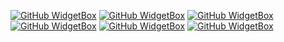 [![GitHub WidgetBox](https://github-widgetbox.vercel.app/api/profile?username=T013D0&data=followers,repositories,stars,commits&theme=carbon)](https://github.com/T013D0)
[![GitHub WidgetBox](https://github-widgetbox.vercel.app/api/skills?languages=js,ts,java,python,html,css,kotlin,bash,xml,json,yaml,postgresql,mysql,markdown&theme=carbon)](https://github.com/T013D0)
[![GitHub WidgetBox](https://github-widgetbox.vercel.app/api/skills?frameworks=react,next,django,bootstrap,tailwind,angular,ionic&theme=carbon)](https://github.com/T013D0)
[![GitHub WidgetBox](https://github-widgetbox.vercel.app/api/skills?libraries=jquery&theme=carbon)](https://github.com/T013D0)
[![GitHub WidgetBox](https://github-widgetbox.vercel.app/api/skills?tools=git,npm,firebase,mongodb,wordpress,woocommerce,vercel,redis,nodejs,heroku,apache,aws,jupyter,prettier&theme=carbon)]([https://github.com/Jurredr/github-widgetbox](https://github.com/T013D0))
[![GitHub WidgetBox](https://github-widgetbox.vercel.app/api/skills?software=linux,windows,vscode&theme=carbon)](https://github.com/T013D0)
